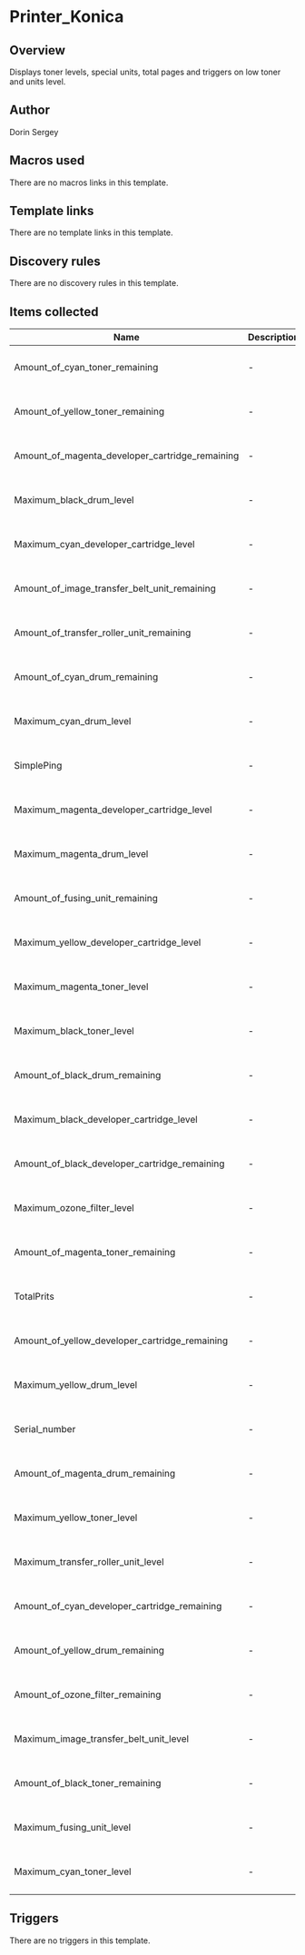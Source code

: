 # Printer_Konica

## Overview

Displays toner levels, special units, total pages and triggers on low toner and units level.



## Author

Dorin Sergey

## Macros used

There are no macros links in this template.

## Template links

There are no template links in this template.

## Discovery rules

There are no discovery rules in this template.

## Items collected

|Name|Description|Type|Key and additional info|
|----|-----------|----|----|
|Amount_of_cyan_toner_remaining|<p>-</p>|`SNMP agent`|Amount_of_cyan_toner_remaining<p>Update: 3600</p>|
|Amount_of_yellow_toner_remaining|<p>-</p>|`SNMP agent`|Amount_of_yellow_toner_remaining<p>Update: 3600</p>|
|Amount_of_magenta_developer_cartridge_remaining|<p>-</p>|`SNMP agent`|Amount_of_magenta_developer_cartridge_remaining<p>Update: 3600</p>|
|Maximum_black_drum_level|<p>-</p>|`SNMP agent`|Maximum_black_drum_level<p>Update: 86400</p>|
|Maximum_cyan_developer_cartridge_level|<p>-</p>|`SNMP agent`|Maximum_cyan_developer_cartridge_level<p>Update: 86400</p>|
|Amount_of_image_transfer_belt_unit_remaining|<p>-</p>|`SNMP agent`|Amount_of_image_transfer_belt_unit_remaining<p>Update: 3600</p>|
|Amount_of_transfer_roller_unit_remaining|<p>-</p>|`SNMP agent`|Amount_of_transfer_roller_unit_remaining<p>Update: 3600</p>|
|Amount_of_cyan_drum_remaining|<p>-</p>|`SNMP agent`|Amount_of_cyan_drum_remaining<p>Update: 3600</p>|
|Maximum_cyan_drum_level|<p>-</p>|`SNMP agent`|Maximum_cyan_drum_level<p>Update: 86400</p>|
|SimplePing|<p>-</p>|`Simple check`|icmpping<p>Update: 360</p>|
|Maximum_magenta_developer_cartridge_level|<p>-</p>|`SNMP agent`|Maximum_magenta_developer_cartridge_level<p>Update: 86400</p>|
|Maximum_magenta_drum_level|<p>-</p>|`SNMP agent`|Maximum_magenta_drum_level<p>Update: 86400</p>|
|Amount_of_fusing_unit_remaining|<p>-</p>|`SNMP agent`|Amount_of_fusing_unit_remaining<p>Update: 3600</p>|
|Maximum_yellow_developer_cartridge_level|<p>-</p>|`SNMP agent`|Maximum_yellow_developer_cartridge_level<p>Update: 86400</p>|
|Maximum_magenta_toner_level|<p>-</p>|`SNMP agent`|Maximum_magenta_toner_level<p>Update: 86400</p>|
|Maximum_black_toner_level|<p>-</p>|`SNMP agent`|Maximum_black_toner_level<p>Update: 86400</p>|
|Amount_of_black_drum_remaining|<p>-</p>|`SNMP agent`|Amount_of_black_drum_remaining<p>Update: 3600</p>|
|Maximum_black_developer_cartridge_level|<p>-</p>|`SNMP agent`|Maximum_black_developer_cartridge_level<p>Update: 86400</p>|
|Amount_of_black_developer_cartridge_remaining|<p>-</p>|`SNMP agent`|Amount_of_black_developer_cartridge_remaining<p>Update: 3600</p>|
|Maximum_ozone_filter_level|<p>-</p>|`SNMP agent`|Maximum_ozone_filter_level<p>Update: 86400</p>|
|Amount_of_magenta_toner_remaining|<p>-</p>|`SNMP agent`|Amount_of_magenta_toner_remaining<p>Update: 3600</p>|
|TotalPrits|<p>-</p>|`SNMP agent`|TotalPrits<p>Update: 7200</p>|
|Amount_of_yellow_developer_cartridge_remaining|<p>-</p>|`SNMP agent`|Amount_of_yellow_developer_cartridge_remaining<p>Update: 3600</p>|
|Maximum_yellow_drum_level|<p>-</p>|`SNMP agent`|Maximum_yellow_drum_level<p>Update: 86400</p>|
|Serial_number|<p>-</p>|`SNMP agent`|Serial_number<p>Update: 86400</p>|
|Amount_of_magenta_drum_remaining|<p>-</p>|`SNMP agent`|Amount_of_magenta_drum_remaining<p>Update: 3600</p>|
|Maximum_yellow_toner_level|<p>-</p>|`SNMP agent`|Maximum_yellow_toner_level<p>Update: 86400</p>|
|Maximum_transfer_roller_unit_level|<p>-</p>|`SNMP agent`|Maximum_transfer_roller_unit_level<p>Update: 86400</p>|
|Amount_of_cyan_developer_cartridge_remaining|<p>-</p>|`SNMP agent`|Amount_of_cyan_developer_cartridge_remaining<p>Update: 3600</p>|
|Amount_of_yellow_drum_remaining|<p>-</p>|`SNMP agent`|Amount_of_yellow_drum_remaining<p>Update: 3600</p>|
|Amount_of_ozone_filter_remaining|<p>-</p>|`SNMP agent`|Amount_of_ozone_filter_remaining<p>Update: 3600</p>|
|Maximum_image_transfer_belt_unit_level|<p>-</p>|`SNMP agent`|Maximum_image_transfer_belt_unit_level<p>Update: 86400</p>|
|Amount_of_black_toner_remaining|<p>-</p>|`SNMP agent`|Amount_of_black_toner_remaining<p>Update: 3600</p>|
|Maximum_fusing_unit_level|<p>-</p>|`SNMP agent`|Maximum_fusing_unit_level<p>Update: 86400</p>|
|Maximum_cyan_toner_level|<p>-</p>|`SNMP agent`|Maximum_cyan_toner_level<p>Update: 86400</p>|


## Triggers

There are no triggers in this template.

